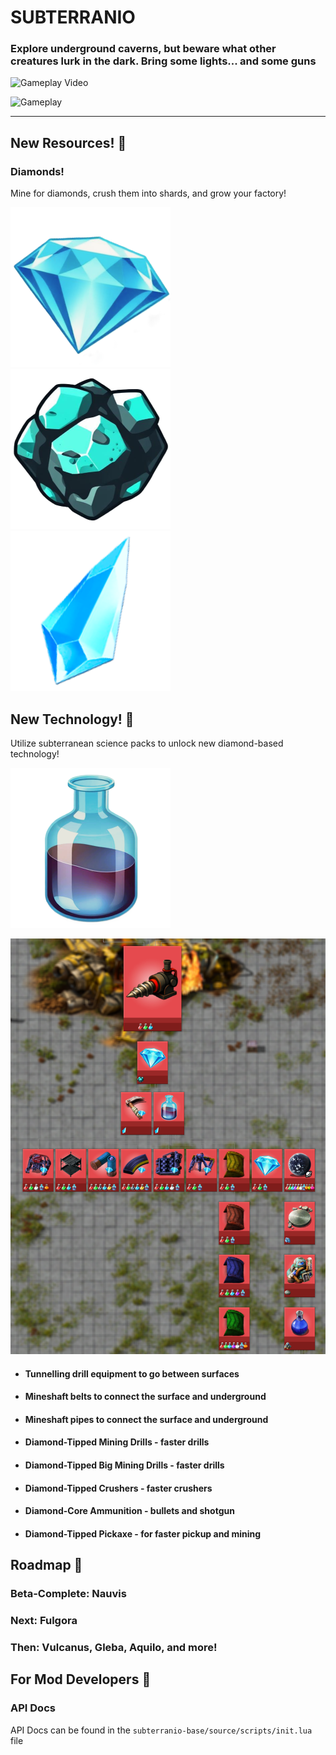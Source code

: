 # SUBTERRANIO

### Explore underground caverns, but beware what other creatures lurk in the dark. Bring some lights... and some guns

![Gameplay Video](gameplay_gif.gif)

![Gameplay](gameplay.png)

---

## New Resources! 💎
### Diamonds!

Mine for diamonds, crush them into shards, and grow your factory!

![Diamond Image](../../subterranio-base/source/graphics/entity/diamond.png) ![Diamond Ore](../../subterranio-nauvis/source/graphics/entity/diamond-ore.png) ![Diamond Shards](../../subterranio-nauvis/source/graphics/entity/diamond-shard.png)

## New Technology! 💎

Utilize subterranean science packs to unlock new diamond-based technology!

![Subterranean Science Packs](../../subterranio-nauvis/source/graphics/entity/subterranean-science-pack.png)

![Subterranio Tech Tree](tech_tree.png)

* #### Tunnelling drill equipment to go between surfaces
* #### Mineshaft belts to connect the surface and underground
* #### Mineshaft pipes to connect the surface and underground
* #### Diamond-Tipped Mining Drills - faster drills
* #### Diamond-Tipped Big Mining Drills - faster drills
* #### Diamond-Tipped Crushers - faster crushers
* #### Diamond-Core Ammunition - bullets and shotgun
* #### Diamond-Tipped Pickaxe - for faster pickup and mining

## Roadmap 💎

### Beta-Complete: Nauvis

### Next: Fulgora
### Then: Vulcanus, Gleba, Aquilo, and more!

## For Mod Developers 💎
### API Docs

API Docs can be found in the `subterranio-base/source/scripts/init.lua` file
